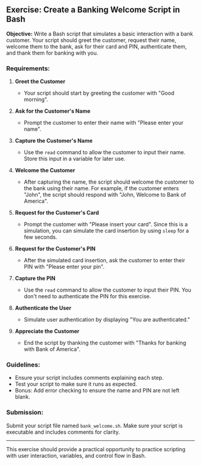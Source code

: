 ## Exercise: Create a Banking Welcome Script in Bash

**Objective:** Write a Bash script that simulates a basic interaction with a bank customer. Your script should greet the customer, request their name, welcome them to the bank, ask for their card and PIN, authenticate them, and thank them for banking with you.

### Requirements:

1. **Greet the Customer**
   - Your script should start by greeting the customer with "Good morning".

2. **Ask for the Customer's Name**
   - Prompt the customer to enter their name with "Please enter your name".

3. **Capture the Customer's Name**
   - Use the `read` command to allow the customer to input their name. Store this input in a variable for later use.

4. **Welcome the Customer**
   - After capturing the name, the script should welcome the customer to the bank using their name. For example, if the customer enters "John", the script should respond with "John, Welcome to Bank of America".

5. **Request for the Customer's Card**
   - Prompt the customer with "Please insert your card". Since this is a simulation, you can simulate the card insertion by using `sleep` for a few seconds.

6. **Request for the Customer's PIN**
   - After the simulated card insertion, ask the customer to enter their PIN with "Please enter your pin".

7. **Capture the PIN**
   - Use the `read` command to allow the customer to input their PIN. You don't need to authenticate the PIN for this exercise.

8. **Authenticate the User**
   - Simulate user authentication by displaying "You are authenticated."

9. **Appreciate the Customer**
   - End the script by thanking the customer with "Thanks for banking with Bank of America".

### Guidelines:

- Ensure your script includes comments explaining each step.
- Test your script to make sure it runs as expected.
- Bonus: Add error checking to ensure the name and PIN are not left blank.

### Submission:

Submit your script file named `bank_welcome.sh`. Make sure your script is executable and includes comments for clarity.

---

This exercise should provide a practical opportunity to practice scripting with user interaction, variables, and control flow in Bash.